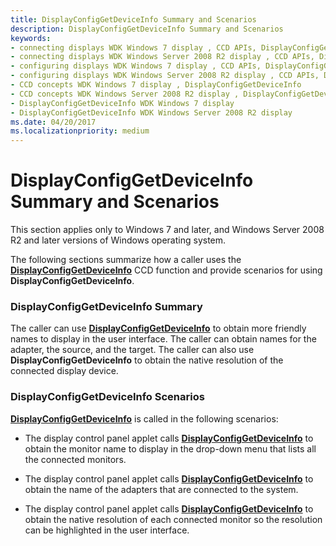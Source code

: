 ```yaml
---
title: DisplayConfigGetDeviceInfo Summary and Scenarios
description: DisplayConfigGetDeviceInfo Summary and Scenarios
keywords:
- connecting displays WDK Windows 7 display , CCD APIs, DisplayConfigGetDeviceInfo
- connecting displays WDK Windows Server 2008 R2 display , CCD APIs, DisplayConfigGetDeviceInfo
- configuring displays WDK Windows 7 display , CCD APIs, DisplayConfigGetDeviceInfo
- configuring displays WDK Windows Server 2008 R2 display , CCD APIs, DisplayConfigGetDeviceInfo
- CCD concepts WDK Windows 7 display , DisplayConfigGetDeviceInfo
- CCD concepts WDK Windows Server 2008 R2 display , DisplayConfigGetDeviceInfo
- DisplayConfigGetDeviceInfo WDK Windows 7 display
- DisplayConfigGetDeviceInfo WDK Windows Server 2008 R2 display
ms.date: 04/20/2017
ms.localizationpriority: medium
---
```


# DisplayConfigGetDeviceInfo Summary and Scenarios


This section applies only to Windows 7 and later, and Windows Server 2008 R2 and later versions of Windows operating system.

The following sections summarize how a caller uses the [**DisplayConfigGetDeviceInfo**](/windows/win32/api/winuser/nf-winuser-displayconfiggetdeviceinfo) CCD function and provide scenarios for using **DisplayConfigGetDeviceInfo**.

### <span id="displayconfiggetdeviceinfo_summary"></span><span id="DISPLAYCONFIGGETDEVICEINFO_SUMMARY"></span>DisplayConfigGetDeviceInfo Summary

The caller can use [**DisplayConfigGetDeviceInfo**](/windows/win32/api/winuser/nf-winuser-displayconfiggetdeviceinfo) to obtain more friendly names to display in the user interface. The caller can obtain names for the adapter, the source, and the target. The caller can also use **DisplayConfigGetDeviceInfo** to obtain the native resolution of the connected display device.

### <span id="displayconfiggetdeviceinfo_scenarios"></span><span id="DISPLAYCONFIGGETDEVICEINFO_SCENARIOS"></span>DisplayConfigGetDeviceInfo Scenarios

[**DisplayConfigGetDeviceInfo**](/windows/win32/api/winuser/nf-winuser-displayconfiggetdeviceinfo) is called in the following scenarios:

-   The display control panel applet calls [**DisplayConfigGetDeviceInfo**](/windows/win32/api/winuser/nf-winuser-displayconfiggetdeviceinfo) to obtain the monitor name to display in the drop-down menu that lists all the connected monitors.

-   The display control panel applet calls [**DisplayConfigGetDeviceInfo**](/windows/win32/api/winuser/nf-winuser-displayconfiggetdeviceinfo) to obtain the name of the adapters that are connected to the system.

-   The display control panel applet calls [**DisplayConfigGetDeviceInfo**](/windows/win32/api/winuser/nf-winuser-displayconfiggetdeviceinfo) to obtain the native resolution of each connected monitor so the resolution can be highlighted in the user interface.

 

